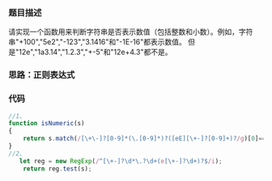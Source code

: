 ### 题目描述
请实现一个函数用来判断字符串是否表示数值（包括整数和小数）。例如，字符串"+100","5e2","-123","3.1416"和"-1E-16"都表示数值。 但是"12e","1a3.14","1.2.3","+-5"和"12e+4.3"都不是。

### 思路：正则表达式

### 代码

```js
//1、
function isNumeric(s)
{
    return s.match(/[\+\-]?[0-9]*(\.[0-9]*)?([eE][\+-]?[0-9]+)?/g)[0]==s;
}
//2、
   let reg = new RegExp(/^[\+-]?\d*\.?\d+(e[\+-]?\d+)?$/i);
    return reg.test(s);
```

